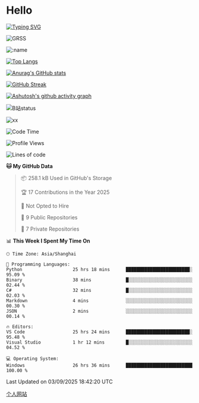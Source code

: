# Hello


[![Typing SVG](https://readme-typing-svg.demolab.com?font=Fira+Code&pause=1000&color=F78FDE&width=435&lines=Ciallo%ef%bd%9e(%e2%88%a0%e3%83%bb%cf%89%3c+)%e2%8c%92%e2%98%85)](https://git.io/typing-svg)

![GRSS](https://github-readme-steam-card.vercel.app/status/?steamid=76561198221796636&show_in_game_bg=true&show_recent_game_bg=true&animated_avatar=true)

![:name](https://count.getloli.com/get/@hk416?theme=rule34)

[![Top Langs](https://github-readme-stats.vercel.app/api/top-langs/?username=qq583044063qq&locale=cn&hide=javascript,html)](https://github.com/anuraghazra/github-readme-stats)

[![Anurag's GitHub stats](https://github-readme-stats.vercel.app/api?username=qq583044063qq&count_private=true&show_icons=true&locale=cn)](https://github.com/anuraghazra/github-readme-stats)

[![GitHub Streak](https://streak-stats.demolab.com/?user=qq583044063qq&locale=zh_Hans)](https://git.io/streak-stats)

[![Ashutosh's github activity graph](https://github-readme-activity-graph.vercel.app/graph?username=qq583044063qq)](https://github.com/ashutosh00710/github-readme-activity-graph)

![B站status](https://stats.justsong.cn/api/bilibili/?id=3931848&lang=zh-CN)

![xx](xx.gif)

<!--START_SECTION:waka-->
![Code Time](http://img.shields.io/badge/Code%20Time-1%2C917%20hrs%2039%20mins-blue)

![Profile Views](http://img.shields.io/badge/Profile%20Views-0-blue)

![Lines of code](https://img.shields.io/badge/From%20Hello%20World%20I%27ve%20Written-995.0%20thousand%20lines%20of%20code-blue)

**🐱 My GitHub Data** 

> 📦 258.1 kB Used in GitHub's Storage 
 > 
> 🏆 17 Contributions in the Year 2025
 > 
> 🚫 Not Opted to Hire
 > 
> 📜 9 Public Repositories 
 > 
> 🔑 7 Private Repositories 
 > 
📊 **This Week I Spent My Time On** 

```text
🕑︎ Time Zone: Asia/Shanghai

💬 Programming Languages: 
Python                   25 hrs 18 mins      ████████████████████████░   95.09 % 
Binary                   38 mins             █░░░░░░░░░░░░░░░░░░░░░░░░   02.44 % 
C#                       32 mins             █░░░░░░░░░░░░░░░░░░░░░░░░   02.03 % 
Markdown                 4 mins              ░░░░░░░░░░░░░░░░░░░░░░░░░   00.30 % 
JSON                     2 mins              ░░░░░░░░░░░░░░░░░░░░░░░░░   00.14 % 

🔥 Editors: 
VS Code                  25 hrs 24 mins      ████████████████████████░   95.48 % 
Visual Studio            1 hr 12 mins        █░░░░░░░░░░░░░░░░░░░░░░░░   04.52 % 

💻 Operating System: 
Windows                  26 hrs 36 mins      █████████████████████████   100.00 % 
```


 Last Updated on 03/09/2025 18:42:20 UTC
<!--END_SECTION:waka-->

[个人网站](https://blog.ayatsukinora.org.cn)
